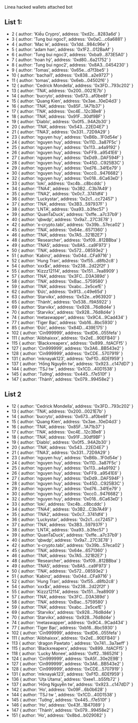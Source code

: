 Linea hacked wallets attached bot


## List 1:

- 2 { author: 'Kiều Crypro', address: '0xd2c...8283a6d' }
- 3 { author: 'Tung bui ngoc1', address: '0x0aC...c6a6881' }
- 4 { author: 'Mac le', address: '0x1dd...984c96e' }
- 5 { author: 'adam han', address: '0x1F2...012BaAf' }
- 6 { author: 'Tung bui ngoc3', address: '0xba9...873E5A0' }
- 7 { author: 'hoan hỷ', address: '0xd80...6a21752' }
- 8 { author: 'Tung bui ngoc2', address: '0x8A3...0454230' }
- 9 { author: 'Tomas', address: '0x65e...d7f3be5' }
- 10 { author: 'bachai1', address: '0x838...a2e9727' }
- 11 { author: 'tomas', address: '0x6eb...04502f6' }
- 12 { author: 'Cedrick Mondella', address: '0x3FD...793c202' }
- 13 { author: 'TNA', address: '0x200...0021E7b' }
- 14 { author: 'bucryto', address: '0x673...af0be8f' }
- 15 { author: 'Quang Kien', address: '0x3ae...10eD4d3' }
- 16 { author: 'TNA', address: '0x85F...1A71b37' }
- 17 { author: 'TNA', address: '0xc4E...12c3Be8' }
- 18 { author: 'TNA', address: '0x91F...30df9BF' }
- 19 { author: 'Diablo', address: '0x0f5...94A2b30' }
- 20 { author: 'TNA', address: '0x543...22ED4E7' }
- 21 { author: 'TNA3', address: '0x331...72D9A29' }
- 23 { author: 'nguyen huy', address: '0xB6b...1F0d54e' }
- 24 { author: 'nguyen huy', address: '0x11D...3a87F5c' }
- 25 { author: 'nguyen huy', address: '0x113...a4a9192' }
- 26 { author: 'nguyen huy', address: '0xFF9...a9541E6' }
- 27 { author: 'nguyen huy', address: '0xDd9...DAF594F' }
- 28 { author: 'nguyen huy', address: '0x45D...C925B3C' }
- 29 { author: 'nguyen huy', address: '0xd76...34fEe79' }
- 30 { author: 'nguyen huy', address: '0xcc0...9476682' }
- 32 { author: 'nguyen huy', address: '0x018...6Ca63eD' }
- 33 { author: 'loki', address: '0xc4b...c8bcddc' }
- 34 { author: 'TNA4', address: '0x3B2...C3b7A49' }
- 35 { author: 'TNA2', address: '0x0c7...3741df4' }
- 36 { author: 'Luckystar', address: '0x2c1...cc72457' }
- 37 { author: 'TNA', address: '0x3B3...597937F' }
- 38 { author: 'LNTA', address: '0xa93...b3fec57' }
- 39 { author: 'QuanTaDuck', address: '0xffe...a7c37b9' }
- 40 { author: 'qbwdp', address: '0x9a7...27C3E78' }
- 42 { author: 'x-crypto.tabi', address: '0x39b...57eca02' }
- 45 { author: 'TNA', address: '0x64e...6571360' }
- 46 { author: 'TNA', address: '0x7A5...321B2E7' }
- 48 { author: 'Researcher', address: '0xf09...812BBba' }
- 49 { author: 'TNA5', address: '0x8A5...ca9F973' }
- 50 { author: 'TNA', address: '0x572...08593e2' }
- 51 { author: 'Kabinz', address: '0x04d...CFa9716' }
- 52 { author: 'Hung Tran', address: '0xf55...d8fb2c8' }
- 54 { author: 'xxx$x', address: '0x238...2d22f2f' }
- 55 { author: 'Kizzz12114', address: '0x151...7ea8909' }
- 57 { author: 'TNA', address: '0x3FC...D3A389d' }
- 58 { author: 'TNA', address: '0xBac...5759580' }
- 59 { author: 'TNA', address: '0xabc...2e5cefE' }
- 62 { author: 'Đức', address: '0x913...c49e65d' }
- 63 { author: 'Starvikx', address: '0x52e...e963920' }
- 65 { author: 'Thành', address: '0x538...f9A5922' }
- 69 { author: 'Starvikx', address: '0x928...76d8d4e' }
- 70 { author: 'Starvikx', address: '0x928...76d8d4e' }
- 74 { author: 'metaswapper', address: '0x9C4...9Cad434' }
- 77 { author: 'Tiger Bạc', address: '0xb16...8bc5930' }
- 85 { author: 'Đức', address: '0x84D...439E175' }
- 102 { author: 'Cin999999', address: '0xdD6...055fefa' }
- 111 { author: 'Alibhaixxx', address: '0x2eE...90EFB40' }
- 115 { author: 'Blackxreaperx', address: '0x899...fdACFf5' }
- 127 { author: 'Cin999999', address: '0x3A6...BB543e2' }
- 128 { author: 'Cin999999', address: '0xCDE...5707919' }
- 131 { author: 'mknayak123', address: '0xFfD...6DEf959' }
- 137 { author: 'Hồng Nguyễn tw', address: '0x923...c147dD7' }
- 144 { author: 'TSJ tw ', address: '0x1CD...40D1538' }
- 145 { author: 'Tưởng', address: '0x445...f7e510f' }
- 147 { author: 'Thành', address: '0x079...99458e2' }


## List 2

- 12 { author: 'Cedrick Mondella', address: '0x3FD...793c202' }
- 13 { author: 'TNA', address: '0x200...0021E7b' }
- 14 { author: 'bucryto', address: '0x673...af0be8f' }
- 15 { author: 'Quang Kien', address: '0x3ae...10eD4d3' }
- 16 { author: 'TNA', address: '0x85F...1A71b37' }
- 17 { author: 'TNA', address: '0xc4E...12c3Be8' }
- 18 { author: 'TNA', address: '0x91F...30df9BF' }
- 19 { author: 'Diablo', address: '0x0f5...94A2b30' }
- 20 { author: 'TNA', address: '0x543...22ED4E7' }
- 21 { author: 'TNA3', address: '0x331...72D9A29' }
- 23 { author: 'nguyen huy', address: '0xB6b...1F0d54e' }
- 24 { author: 'nguyen huy', address: '0x11D...3a87F5c' }
- 25 { author: 'nguyen huy', address: '0x113...a4a9192' }
- 26 { author: 'nguyen huy', address: '0xFF9...a9541E6' }
- 27 { author: 'nguyen huy', address: '0xDd9...DAF594F' }
- 28 { author: 'nguyen huy', address: '0x45D...C925B3C' }
- 29 { author: 'nguyen huy', address: '0xd76...34fEe79' }
- 30 { author: 'nguyen huy', address: '0xcc0...9476682' }
- 32 { author: 'nguyen huy', address: '0x018...6Ca63eD' }
- 33 { author: 'loki', address: '0xc4b...c8bcddc' }
- 34 { author: 'TNA4', address: '0x3B2...C3b7A49' }
- 35 { author: 'TNA2', address: '0x0c7...3741df4' }
- 36 { author: 'Luckystar', address: '0x2c1...cc72457' }
- 37 { author: 'TNA', address: '0x3B3...597937F' }
- 38 { author: 'LNTA', address: '0xa93...b3fec57' }
- 39 { author: 'QuanTaDuck', address: '0xffe...a7c37b9' }
- 40 { author: 'qbwdp', address: '0x9a7...27C3E78' }
- 42 { author: 'x-crypto.tabi', address: '0x39b...57eca02' }
- 45 { author: 'TNA', address: '0x64e...6571360' }
- 46 { author: 'TNA', address: '0x7A5...321B2E7' }
- 48 { author: 'Researcher', address: '0xf09...812BBba' }
- 49 { author: 'TNA5', address: '0x8A5...ca9F973' }
- 50 { author: 'TNA', address: '0x572...08593e2' }
- 51 { author: 'Kabinz', address: '0x04d...CFa9716' }
- 52 { author: 'Hung Tran', address: '0xf55...d8fb2c8' }
- 54 { author: 'xxx$x', address: '0x238...2d22f2f' }
- 55 { author: 'Kizzz12114', address: '0x151...7ea8909' }
- 57 { author: 'TNA', address: '0x3FC...D3A389d' }
- 58 { author: 'TNA', address: '0xBac...5759580' }
- 59 { author: 'TNA', address: '0xabc...2e5cefE' }
- 69 { author: 'Starvikx', address: '0x928...76d8d4e' }
- 70 { author: 'Starvikx', address: '0x928...76d8d4e' }
- 74 { author: 'metaswapper', address: '0x9C4...9Cad434' }
- 77 { author: 'Tiger Bạc', address: '0xb16...8bc5930' }
- 102 { author: 'Cin999999', address: '0xdD6...055fefa' }
- 111 { author: 'Alibhaixxx', address: '0x2eE...90EFB40' }
- 113 { author: 'dragon Pawtato ', address: '0x741...3a7aeff' }
- 115 { author: 'Blackxreaperx', address: '0x899...fdACFf5' }
- 118 { author: 'Lucky Monee', address: '0xff2...18652f4' }
- 124 { author: 'Cin999999', address: '0xA5f...30e2E9B' }
- 127 { author: 'Cin999999', address: '0x3A6...BB543e2' }
- 128 { author: 'Cin999999', address: '0xCDE...5707919' }
- 131 { author: 'mknayak123', address: '0xFfD...6DEf959' }
- 136 { author: 'Uta Utama', address: '0xee1...b55fb72' }
- 137 { author: 'Hồng Nguyễn tw', address: '0x923...c147dD7' }
- 142 { author: 'Ho', address: '0x09F...6b0b628' }
- 144 { author: 'TSJ tw ', address: '0x1CD...40D1538' }
- 145 { author: 'Tưởng', address: '0x445...f7e510f' }
- 146 { author: 'Ho', address: '0x43f...1B47089' }
- 147 { author: 'Thành', address: '0x079...99458e2' }
- 151 { author: 'Ho', address: '0x8bd...b029082' }
